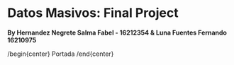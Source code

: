 # Datos Masivos: Final Project
**By Hernandez Negrete Salma Fabel - 16212354 & Luna Fuentes Fernando 16210975**

/begin{center}
Portada
/end{center}